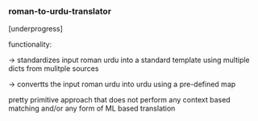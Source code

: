 ### roman-to-urdu-translator
[underprogress]

functionality:

-> standardizes input roman urdu into a standard template
   using multiple dicts from mulitple sources

-> convertts the input roman urdu into urdu using a pre-defined map

pretty primitive approach that does not perform any context based matching and/or any form of ML based translation


